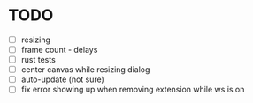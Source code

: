 # TODO

- [ ] resizing
- [ ] frame count - delays
- [ ] rust tests
- [ ] center canvas while resizing dialog
- [ ] auto-update (not sure)
- [ ] fix error showing up when removing extension while ws is on

